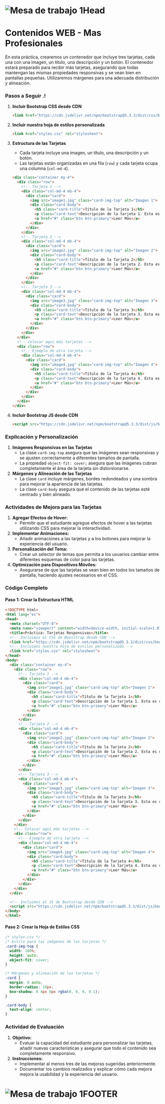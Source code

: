 # ![Mesa de trabajo 1Head](http://drive.google.com/uc?export=view&id=1p2rqX0Nck3MI8LKzYct_oEMRETRIhzTH)


# **Contenidos WEB - Mas Profesionales**

En esta práctica, crearemos un contenedor que incluye tres tarjetas, cada una con una imagen, un título, una descripción y un botón. El contenedor estará preparado para recibir más tarjetas, asegurando que todas mantengan las mismas propiedades responsivas y se vean bien en pantallas pequeñas. Utilizaremos márgenes para una adecuada distribución y alineación.

### Pasos a Seguir .!

1. **Incluir Bootstrap CSS desde CDN**

   ```html
   <link href="https://cdn.jsdelivr.net/npm/bootstrap@5.3.3/dist/css/bootstrap.min.css" rel="stylesheet" integrity="sha384-QWTKZyjpPEjISv5WaRU9OFeRpok6YctnYmDr5pNlyT2bRjXh0JMhjY6hW+ALEwIH" crossorigin="anonymous">
   ```

2. **Incluir nuestra hoja de estilos personalizada**

   ```html
   <link href="styles.css" rel="stylesheet">
   ```

3. **Estructura de las Tarjetas**

   - Cada tarjeta incluye una imagen, un título, una descripción y un botón.
   - Las tarjetas están organizadas en una fila (`row`) y cada tarjeta ocupa una columna (`col-md-4`).

   ```html
   <div class="container my-4">
     <div class="row">
       <!-- Tarjeta 1 -->
       <div class="col-md-4 mb-4">
         <div class="card">
           <img src="image1.jpg" class="card-img-top" alt="Imagen 1">
           <div class="card-body">
             <h5 class="card-title">Título de la Tarjeta 1</h5>
             <p class="card-text">Descripción de la tarjeta 1. Esta es una breve descripción para mostrar el contenido de la tarjeta.</p>
             <a href="#" class="btn btn-primary">Leer Más</a>
           </div>
         </div>
       </div>
       <!-- Tarjeta 2 -->
       <div class="col-md-4 mb-4">
         <div class="card">
           <img src="image2.jpg" class="card-img-top" alt="Imagen 2">
           <div class="card-body">
             <h5 class="card-title">Título de la Tarjeta 2</h5>
             <p class="card-text">Descripción de la tarjeta 2. Esta es una breve descripción para mostrar el contenido de la tarjeta.</p>
             <a href="#" class="btn btn-primary">Leer Más</a>
           </div>
         </div>
       </div>
       <!-- Tarjeta 3 -->
       <div class="col-md-4 mb-4">
         <div class="card">
           <img src="image3.jpg" class="card-img-top" alt="Imagen 3">
           <div class="card-body">
             <h5 class="card-title">Título de la Tarjeta 3</h5>
             <p class="card-text">Descripción de la tarjeta 3. Esta es una breve descripción para mostrar el contenido de la tarjeta.</p>
             <a href="#" class="btn btn-primary">Leer Más</a>
           </div>
         </div>
       </div>
     </div>
     <!-- Colocar aquí más tarjetas -->
     <div class="row">
       <!-- Ejemplo de otra tarjeta -->
       <div class="col-md-4 mb-4">
         <div class="card">
           <img src="image4.jpg" class="card-img-top" alt="Imagen 4">
           <div class="card-body">
             <h5 class="card-title">Título de la Tarjeta 4</h5>
             <p class="card-text">Descripción de la tarjeta 4. Esta es una breve descripción para mostrar el contenido de la tarjeta.</p>
             <a href="#" class="btn btn-primary">Leer Más</a>
           </div>
         </div>
       </div>
     </div>
   </div>
   ```

4. **Incluir Bootstrap JS desde CDN**

   ```html
   <script src="https://cdn.jsdelivr.net/npm/bootstrap@5.3.3/dist/js/bootstrap.bundle.min.js" integrity="sha384-YvpcrYf0tY3lHB60NNkmXc5s9fDVZLESaAA55NDzOxhy9GkcIdslK1eN7N6jIeHz" crossorigin="anonymous"></script>
   ```

### Explicación y Personalización

1. **Imágenes Responsivas en las Tarjetas**
   - La clase `card-img-top` asegura que las imágenes sean responsivas y se ajusten correctamente a diferentes tamaños de pantalla.
   - La propiedad `object-fit: cover;` asegura que las imágenes cubran completamente el área de la tarjeta sin distorsionarse.
2. **Márgenes y Alineación de las Tarjetas**
   - La clase `card` incluye márgenes, bordes redondeados y una sombra para mejorar la apariencia de las tarjetas.
   - La clase `card-body` asegura que el contenido de las tarjetas esté centrado y bien alineado.

### Actividades de Mejora para las Tarjetas

1. **Agregar Efectos de Hover:**
   - Permitir que el estudiante agregue efectos de hover a las tarjetas utilizando CSS para mejorar la interactividad.
2. **Implementar Animaciones:**
   - Añadir animaciones a las tarjetas y a los botones para mejorar la experiencia del usuario.
3. **Personalización del Tema:**
   - Crear un selector de temas que permita a los usuarios cambiar entre diferentes esquemas de color para las tarjetas.
4. **Optimización para Dispositivos Móviles:**
   - Asegurarse de que las tarjetas se vean bien en todos los tamaños de pantalla, haciendo ajustes necesarios en el CSS.

### Código Completo

#### Paso 1: Crear la Estructura HTML

```html
<!DOCTYPE html>
<html lang="es">
<head>
  <meta charset="UTF-8">
  <meta name="viewport" content="width=device-width, initial-scale=1.0">
  <title>Práctica: Tarjetas Responsivas</title>
  <!-- Incluimos el CSS de Bootstrap desde CDN -->
  <link href="https://cdn.jsdelivr.net/npm/bootstrap@5.3.3/dist/css/bootstrap.min.css" rel="stylesheet" integrity="sha384-QWTKZyjpPEjISv5WaRU9OFeRpok6YctnYmDr5pNlyT2bRjXh0JMhjY6hW+ALEwIH" crossorigin="anonymous">
  <!-- Incluimos nuestra hoja de estilos personalizada -->
  <link href="styles.css" rel="stylesheet">
</head>
<body>
  <div class="container my-4">
    <div class="row">
      <!-- Tarjeta 1 -->
      <div class="col-md-4 mb-4">
        <div class="card">
          <img src="image1.jpg" class="card-img-top" alt="Imagen 1">
          <div class="card-body">
            <h5 class="card-title">Título de la Tarjeta 1</h5>
            <p class="card-text">Descripción de la tarjeta 1. Esta es una breve descripción para mostrar el contenido de la tarjeta.</p>
            <a href="#" class="btn btn-primary">Leer Más</a>
          </div>
        </div>
      </div>
      <!-- Tarjeta 2 -->
      <div class="col-md-4 mb-4">
        <div class="card">
          <img src="image2.jpg" class="card-img-top" alt="Imagen 2">
          <div class="card-body">
            <h5 class="card-title">Título de la Tarjeta 2</h5>
            <p class="card-text">Descripción de la tarjeta 2. Esta es una breve descripción para mostrar el contenido de la tarjeta.</p>
            <a href="#" class="btn btn-primary">Leer Más</a>
          </div>
        </div>
      </div>
      <!-- Tarjeta 3 -->
      <div class="col-md-4 mb-4">
        <div class="card">
          <img src="image3.jpg" class="card-img-top" alt="Imagen 3">
          <div class="card-body">
            <h5 class="card-title">Título de la Tarjeta 3</h5>
            <p class="card-text">Descripción de la tarjeta 3. Esta es una breve descripción para mostrar el contenido de la tarjeta.</p>
            <a href="#" class="btn btn-primary">Leer Más</a>
          </div>
        </div>
      </div>
    </div>
    <!-- Colocar aquí más tarjetas -->
    <div class="row">
      <!-- Ejemplo de otra tarjeta -->
      <div class="col-md-4 mb-4">
        <div class="card">
          <img src="image4.jpg" class="card-img-top" alt="Imagen 4">
          <div class="card-body">
            <h5 class="card-title">Título de la Tarjeta 4</h5>
            <p class="card-text">Descripción de la tarjeta 4. Esta es una breve descripción para mostrar el contenido de la tarjeta.</p>
            <a href="#" class="btn btn-primary">Leer Más</a>
          </div>
        </div>
      </div>
    </div>
  </div>

  <!-- Incluimos el JS de Bootstrap desde CDN -->
  <script src="https://cdn.jsdelivr.net/npm/bootstrap@5.3.3/dist/js/bootstrap.bundle.min.js" integrity="sha384-YvpcrYf0tY3lHB60NNkmXc5s9fDVZLESaAA55NDzOxhy9GkcIdslK1eN7N6jIeHz" crossorigin="anonymous"></script>
</body>
</html>
```

#### Paso 2: Crear la Hoja de Estilos CSS

```css
/* styles.css */
/* Estilo para las imágenes de las tarjetas */
.card-img-top {
  width: 100%;
  height: auto;
  object-fit: cover;
}

/* Márgenes y alineación de las tarjetas */
.card {
  margin: 0 auto;
  border-radius: 10px;
  box-shadow: 0 4px 8px rgba(0, 0, 0, 0.1);
}

.card-body {
  text-align: center;
}
```

### Actividad de Evaluación

1. **Objetivo:**
   - Evaluar la capacidad del estudiante para personalizar las tarjetas, añadir nuevas características y asegurar que todo el contenido sea completamente responsivo.
2. **Instrucciones:**
   - Implementar al menos tres de las mejoras sugeridas anteriormente.
   - Documentar los cambios realizados y explicar cómo cada mejora mejora la usabilidad y la experiencia del usuario.


# ![Mesa de trabajo 1FOOTER](http://drive.google.com/uc?export=view&id=1vwLVsNlcF2PEyv9fULe2cohQnVfwRWLg)
